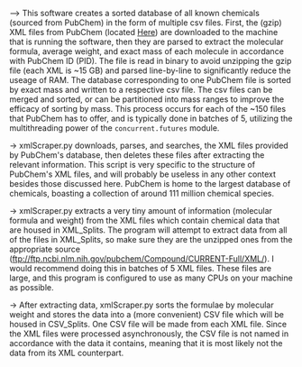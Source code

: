 --> This software creates a sorted database of all known chemicals (sourced from PubChem) in the form of multiple csv files. First, the (gzip) XML files from PubChem (located [Here](ftp://ftp.ncbi.nlm.nih.gov/pubchem/Compound/CURRENT-Full/XML/)) are downloaded to the machine that is running the software, then they are parsed to extract the molecular formula, average weight, and exact mass of each molecule in accordance with PubChem ID (PID). The file is read in binary to avoid unzipping the gzip file (each XML is ~15 GB) and parsed line-by-line to significantly reduce the useage of RAM. The database corresponding to one PubChem file is sorted by exact mass and written to a respective csv file. The csv files can be merged and sorted, or can be partitioned into mass ranges to improve the efficacy of sorting by mass. This process occurs for each of the ~150 files that PubChem has to offer, and is typically done in batches of 5, utilizing the multithreading power of the `concurrent.futures` module. 


-> xmlScraper.py downloads, parses, and searches, the XML files provided by PubChem's database, then deletes these files after extracting the relevant information. This script is very specific to the structure of PubChem's XML files, and will probably be useless in any other context besides those discussed here. PubChem is home to the largest database of chemicals, boasting a collection of around 111 million chemical species. 

-> xmlScraper.py extracts a very tiny amount of information (molecular formula and weight) from the XML files which contain chemical data that are housed in XML_Splits. The program will attempt to extract data from all of the files in XML_Splits, so make sure they are the unzipped ones from the appropriate source (ftp://ftp.ncbi.nlm.nih.gov/pubchem/Compound/CURRENT-Full/XML/). I would recommend doing this in batches of 5 XML files. These files are large, and this program is configured to use as many CPUs on your machine as possible.  

-> After extracting data, xmlScraper.py sorts the formulae by molecular weight and stores the data into a (more convenient) CSV file which will be housed in CSV_Splits. One CSV file will be made from each XML file. Since the XML files were processed asynchronously, the CSV file is not named in accordance with the data it contains, meaning that it is most likely not the data from its XML counterpart. 
